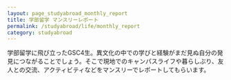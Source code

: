 ```yaml
---
layout: page_studyabroad_monthly_report
title: 学部留学 マンスリーレポート
permalink: /studyabroad/life/monthly_report
category: studyabroad
---
```


学部留学に飛び立ったGSC4生。異文化の中での学びと経験がまだ見ぬ自分の発見につながることでしょう。そこで現地でのキャンパスライフや暮らしぶり、友人との交流、アクティビティなどをマンスリーでレポートしてもらいます。